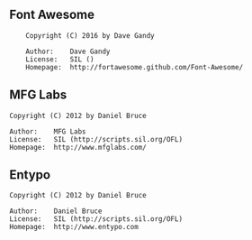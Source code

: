 ## Font Awesome

		Copyright (C) 2016 by Dave Gandy

		Author:    Dave Gandy
		License:   SIL ()
		Homepage:  http://fortawesome.github.com/Font-Awesome/


## MFG Labs

    Copyright (C) 2012 by Daniel Bruce

    Author:    MFG Labs
    License:   SIL (http://scripts.sil.org/OFL)
    Homepage:  http://www.mfglabs.com/


## Entypo

    Copyright (C) 2012 by Daniel Bruce

    Author:    Daniel Bruce
    License:   SIL (http://scripts.sil.org/OFL)
    Homepage:  http://www.entypo.com

